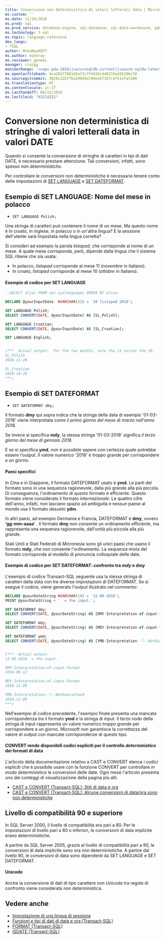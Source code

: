 ```yaml
---
title: Conversione non deterministica di valori letterali data | Microsoft Docs
ms.custom: ''
ms.date: 11/19/2018
ms.prod: sql
ms.prod_service: database-engine, sql-database, sql-data-warehouse, pdw
ms.technology: t-sql
ms.topic: language-reference
dev_langs:
- TSQL
author: MikeRayMSFT
ms.author: mikeray
ms.reviewer: genemi
manager: craigg
monikerRange: '>=aps-pdw-2016||=azuresqldb-current||=azure-sqldw-latest||>=sql-server-2016||=sqlallproducts-allversions||>=sql-server-linux-2017||=azuresqldb-mi-current'
ms.openlocfilehash: 4ca2837780145af3c7f4428c446215ed3510bc50
ms.sourcegitcommit: 3026c22b7fba19059a769ea5f367c4f51efaf286
ms.translationtype: HT
ms.contentlocale: it-IT
ms.lasthandoff: 06/15/2019
ms.locfileid: "63214251"
---
```

# <a name="nondeterministic-conversion-of-literal-date-strings-into-date-values"></a>Conversione non deterministica di stringhe di valori letterali data in valori DATE

Quando si consente la conversione di stringhe di caratteri in tipi di dati DATE, è necessario prestare attenzione. Tali conversioni, infatti, sono spesso _non deterministiche_.

Per controllare le conversioni non deterministiche è necessario tenere conto delle impostazioni di [SET LANGUAGE](../statements/set-language-transact-sql.md) e [SET DATEFORMAT](../statements/set-dateformat-transact-sql.md).



## <a name="set-language-example-month-name-in-polish"></a>Esempio di SET LANGUAGE: Nome del mese in polacco

- `SET LANGUAGE Polish;`

Una stringa di caratteri può contenere il nome di un mese. Ma questo nome è in croato, in inglese, in polacco o in un'altra lingua? E la sessione dell'utente sarà impostata nella lingua corretta?

Si consideri ad esempio la parola _listopad_, che corrisponde al nome di un mese. A quale mese corrisponda, però, dipende dalla lingua che il sistema SQL ritiene che sia usata:
- In polacco, _listopad_ corrisponde al mese 11 (_novembre_ in italiano).
- In croato, _listopad_ corrisponde al mese 10 (_ottobre_ in italiano).

#### <a name="code-example-of-set-language"></a>Esempio di codice per SET LANGUAGE

```sql
--SELECT alias FROM sys.syslanguages ORDER BY alias;

DECLARE @yourInputDate  NVARCHAR(32) = '28 listopad 2018';

SET LANGUAGE Polish;
SELECT CONVERT(DATE, @yourInputDate) AS [SL_Polish];

SET LANGUAGE Croatian;
SELECT CONVERT(DATE, @yourInputDate) AS [SL_Croatian];

SET LANGUAGE English;


/***  Actual output:  For the two months, note the 11 versus the 10.
SL_Polish
2018-11-28

SL_Croatian
2018-10-28
***/
```



## <a name="set-dateformat-example"></a>Esempio di SET DATEFORMAT

- `SET DATEFORMAT dmy;`

Il formato **dmy** qui sopra indica che la stringa della data di esempio '01-03-2018' viene interpretata come _il primo giorno del mese di marzo nell'anno 2018_.

Se invece si specifica **mdy**, la stessa stringa '01-03-2018' significa _il terzo giorno del mese di gennaio 2018_.

E se si specifica **ymd**, non è possibile sapere con certezza quale potrebbe essere l'output. Il valore numerico '2018' è troppo grande per corrispondere a un giorno.
<!--
The preceding claim of "no guarantee" might be incorrect, in the minds of the SQL query engine Developer team?
-->

#### <a name="specific-countries"></a>Paesi specifici

In Cina e in Giappone, il formato DATEFORMAT usato è **ymd**. Le parti del formato sono in una sequenza ragionevole, dalla più grande alla più piccola. Di conseguenza, l'ordinamento di questo formato è efficiente. Questo formato viene considerato il formato _internazionale_. Le quattro cifre dell'anno, infatti, non lasciano spazio ad ambiguità e nessun paese al mondo usa il formato desueto **ydm**.

In altri paesi, ad esempio Germania e Francia, DATEFORMAT è **dmy**, ovvero **'gg-mm-aaaa'** . Il formato **dmy** non consente un ordinamento efficiente, ma rappresenta una sequenza ragionevole, dall'unità più piccola alla più grande.

Stati Uniti e Stati Federati di Micronesia sono gli unici paesi che usano il formato **mdy**, che non consente l'ordinamento. La sequenza mista del formato corrisponde al modello di pronuncia colloquiale delle date.

#### <a name="code-example-of-set-dateformat-mdy-versus-dmy"></a>Esempio di codice per SET DATEFORMAT: confronto tra *mdy* e *dmy*

L'esempio di codice Transact-SQL seguente usa la stessa stringa di caratteri della data con tre diverse impostazioni di DATEFORMAT. Se si esegue il codice, viene generato l'output illustrato nel commento:

```sql
DECLARE @yourDateString NVARCHAR(10) = '12-09-2018';
PRINT @yourDateString + '  = the input.';

SET DATEFORMAT dmy;
SELECT CONVERT(DATE, @yourDateString) AS [DMY-Interpretation-of-input-format];

SET DATEFORMAT mdy;
SELECT CONVERT(DATE, @yourDateString) AS [MDY-Interpretation-of-input-format];

SET DATEFORMAT ymd;
SELECT CONVERT(DATE, @yourDateString) AS [YMD-Interpretation--?--NotGuaranteed];


/***  Actual output:
12-09-2018  = the input.

DMY-Interpretation-of-input-format
2018-09-12

MDY-Interpretation-of-input-format
2018-12-09

YMD-Interpretation--?--NotGuaranteed
2018-12-09
***/
```

Nell'esempio di codice precedente, l'esempio finale presenta una mancata corrispondenza tra il formato **ymd** e la stringa di input. Il terzo nodo della stringa di input rappresenta un valore numerico troppo grande per corrispondere a un giorno. Microsoft non garantisce la correttezza del valore di output con mancate corrispondenze di questo tipo.

#### <a name="convert-offers-explicit-codes-for-deterministic-control-of-date-formats"></a>CONVERT rende disponibili codici espliciti per il controllo _deterministico_ dei formati di data

L'articolo della documentazione relativo a CAST e CONVERT elenca i codici espliciti che è possibile usare con la funzione CONVERT per controllare _in modo deterministico_ le conversioni delle date. Ogni mese l'articolo presenta uno dei conteggi di visualizzazione della pagina più alti.

- [CAST e CONVERT (Transact-SQL): Stili di data e ora](../functions/cast-and-convert-transact-sql.md#date-and-time-styles)
- [CAST e CONVERT (Transact-SQL): Alcune conversioni di data/ora sono non deterministiche](../functions/cast-and-convert-transact-sql.md#certain-datetime-conversions-are-nondeterministic)



## <a name="compatibility-level-90-and-above"></a>Livello di compatibilità 90 e superiore

In SQL Server 2000, il livello di compatibilità era pari a 80. Per le impostazioni di livello pari a 80 o inferiori, le conversioni di data implicite erano deterministiche.

A partire da SQL Server 2005, grazie al livello di compatibilità pari a 90, le conversioni di data implicite sono ora non deterministiche. A partire dal livello 90, le conversioni di data sono dipendenti da SET LANGUAGE e SET DATEFORMAT.

#### <a name="unicode"></a>Unicode

<!-- The next live sentence needs an explanatory example!  N'somethingHere?'.
-->
Anche la conversione di dati di tipo carattere non Unicode tra regole di confronto viene considerata non deterministica.



## <a name="see-also"></a>Vedere anche

- [Impostazione di una lingua di sessione](../../relational-databases/collations/set-a-session-language.md)
- [Funzioni e tipi di dati di data e ora (Transact-SQL)](../functions/date-and-time-data-types-and-functions-transact-sql.md)
- [FORMAT (Transact-SQL)](../functions/format-transact-sql.md)
- [ISDATE (Transact-SQL)](../functions/isdate-transact-sql.md)



<!--
This new article is linked-to by the following articles (at least initially on 2018/11/19).....
...
* docs/relational-databases/views/create-indexed-views.md
* docs/relational-databases/indexes/indexes-on-computed-columns.md
* docs/t-sql/functions/cast-and-convert-transact-sql.md
...
As a reaction to public PR 1279, this approach of creating a new article to link to is a better alternative than a docs/includes/ approach.
GeneMi (MightyPen), 2018/11/19
-->

